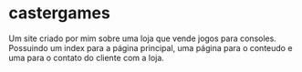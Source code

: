# castergames
Um site criado por mim sobre uma loja que vende jogos para consoles.
Possuindo um index para a página principal, uma página para o conteudo e uma para o contato do cliente com a loja.

